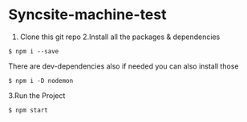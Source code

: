 # Syncsite-machine-test


1. Clone this git repo
2.Install all the packages & dependencies

```
$ npm i --save 
```
There are dev-dependencies also if needed you can also install those

```
$ npm i -D nodemon 
```



3.Run the Project

```
$ npm start 
```
